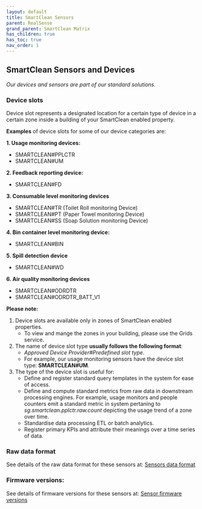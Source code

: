 ```yaml
---
layout: default
title: SmartClean Sensors
parent: RealSense
grand_parent: SmartClean Matrix
has_children: true
has_toc: true
nav_order: 1
---
```


## SmartClean Sensors and Devices
*Our devices and sensors are part of our standard solutions.*


### Device slots
Device slot represents a designated location for a certain type of device 
in a certain zone inside a building of your SmartClean enabled property.

**Examples** of device slots for some of our device categories are:

**1. Usage monitoring devices:**
   - SMARTCLEAN#PPLCTR 
   - SMARTCLEAN#UM

**2. Feedback reporting device:**
   - SMARTCLEAN#FD 

**3. Consumable level monitoring devices** 
   - SMARTCLEAN#TR (Toilet Roll monitoring Device)
   - SMARTCLEAN#PT (Paper Towel monitoring Device)
   - SMARTCLEAN#SS (Soap Solution monitoring Device)

**4. Bin container level monitoring device:**
   - SMARTCLEAN#BIN

**5. Spill detection device**
   - SMARTCLEAN#WD

**6. Air quality monitoring devices** 
   - SMARTCLEAN#ODRDTR 
   - SMARTCLEAN#ODRDTR_BATT_V1

**Please note:** 
1. Device slots are available only in zones of SmartClean enabled properties. 
   - To view and mange the zones in your building, please use the Grids service.
2. The name of device slot type **usually follows the following format**:
   - *Approved Device Provider#Predefined slot type*. 
   - For example, our usage monitoring sensors have the device slot type: **SMARTCLEAN#UM**. 
3. The type of the device slot is useful for:
   - Define and register standard query templates in the system for ease of access.
   - Define and compute standard metrics from raw data in downstream processing engines. For example, usage monitors and people counters emit a standard metric in system pertaning to *sg.smartclean.pplctr.raw.count* depicting the usage trend of a zone over time. 
   - Standardise data processing ETL or batch analytics. 
   - Register primary KPIs and attribute their meanings over a time series of data.

   
### Raw data format
See details of the raw data format for these sensors at: [Sensors data format](/realsense_sensors_data.html)


### Firmware versions:
See details of firmware versions for these sensors at: [Sensor firmware versions](/realsense_sensor_firmwares.html) 
